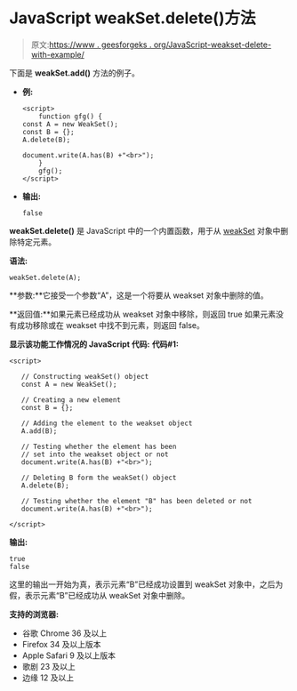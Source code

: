 # JavaScript weakSet.delete()方法

> 原文:[https://www . geesforgeks . org/JavaScript-weakset-delete-with-example/](https://www.geeksforgeeks.org/javascript-weakset-delete-with-example/)

下面是 **weakSet.add()** 方法的例子。

*   **例:**

    ```
    <script>  
        function gfg() {  
    const A = new WeakSet(); 
    const B = {}; 
    A.delete(B); 

    document.write(A.has(B) +"<br>"); 
        }  
        gfg();  
    </script>
    ```

*   **输出:**

    ```
    false
    ```

**weakSet.delete()** 是 JavaScript 中的一个内置函数，用于从 [weakSet](https://www.geeksforgeeks.org/javascript-weakset/) 对象中删除特定元素。

**语法:**

```
weakSet.delete(A);
```

**参数:**它接受一个参数“A”，这是一个将要从 weakset 对象中删除的值。

**返回值:**如果元素已经成功从 weakset 对象中移除，则返回 true 如果元素没有成功移除或在 weakset 中找不到元素，则返回 false。

**显示该功能工作情况的 JavaScript 代码:**
**代码#1:**

```
<script>

   // Constructing weakSet() object
   const A = new WeakSet();

   // Creating a new element
   const B = {};

   // Adding the element to the weakset object
   A.add(B);

   // Testing whether the element has been
   // set into the weakset object or not
   document.write(A.has(B) +"<br>");

   // Deleting B form the weakSet() object
   A.delete(B);

   // Testing whether the element "B" has been deleted or not
   document.write(A.has(B) +"<br>");

</script>
```

**输出:**

```
true
false
```

这里的输出一开始为真，表示元素“B”已经成功设置到 weakSet 对象中，之后为假，表示元素“B”已经成功从 weakSet 对象中删除。

**支持的浏览器:**

*   谷歌 Chrome 36 及以上
*   Firefox 34 及以上版本
*   Apple Safari 9 及以上版本
*   歌剧 23 及以上
*   边缘 12 及以上